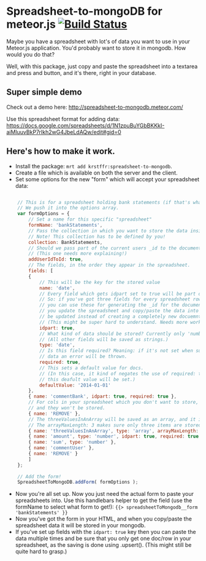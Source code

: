 # Spreadsheet-to-mongoDB for meteor.js [![Build Status](https://travis-ci.org/krstffr/meteor-spreadsheet-to-mongodb.svg)](https://travis-ci.org/krstffr/meteor-spreadsheet-to-mongodb)

Maybe you have a spreadsheet with lot's of data you want to use in your Meteor.js application. You'd probably want to store it in mongodb. How would you do that?

Well, with this package, just copy and paste the spreadsheet into a textarea and press and button, and it's there, right in your database.

## Super simple demo

Check out a demo here: http://spreadsheet-to-mongodb.meteor.com/

Use this spreadsheet format for adding data: https://docs.google.com/spreadsheets/d/1N1zpuBuYGbBKKkI-aiMluuvBkP7rIkh2wG4JbeLdAQw/edit#gid=0

## Here's how to make it work.

- Install the package: `mrt add krstffr:spreadsheet-to-mongodb`.
- Create a file which is available on both the server and the client.
- Set some options for the new "form" which will accept your spreadsheet data:
```javascript

	// This is for a spreadsheet holding bank statements (if that's what they're called in english).
	// We push it into the options array.
	var formOptions = {
		// Set a name for this specific "spreadsheet"
		formName: 'bankStatements',
		// Pass the collection in which you want to store the data inside
		// Note! This collection has to be defined by you!
		collection: BankStatements,
		// Should we pass part of the current users _id to the documents _id?
		// (This one needs more explaining!)
		addUserIdToId: true,
		// The fields, in the order they appear in the spreadsheet.
		fields: [
		{
			// This will be the key for the stored value
			name: 'date',
			// Every field which gets idpart set to true will be part of a hashed _id key for the document.
			// So: if you've got three fields for every spreadsheet row which will always remain constant,
			// you can use these for generating the _id for the document. This will make sure that every time
			// you update the spreadsheet and copy/paste the data into the textarea, the same document will
			// be updated instead of creating a completely new docuemnt.
			// (This might be super hard to understand. Needs more work.)
			idpart: true,
			// What kind of data should be stored? Currently only 'number' and 'date' are supported.
			// (All other fields will be saved as strings.)
			type: 'date',
			// Is this field required? Meaning: if it's not set when submitting the spreadsheet
			// data an error will be thrown.
			required: true,
			// This sets a default value for docs.
			// (In this case, it kind of negates the use of required: true as if there is no value set then
			// this deafult value will be set.)
			defaultValue: '2014-01-01'
		},
		{ name: 'commentBank', idpart: true, required: true },
		// For cols in your spreadsheet which you don't want to store, just set the name to 'REMOVE'
		// and they won't be stored.
		{ name: 'REMOVE' },
		// The threeValuesInAnArray will be saved as an array, and it is separated by commas in your spreadsheet.
		// The arrayMaxLength: 3 makes sure only three items are stored.
		{ name: 'threeValuesInAnArray', type: 'array', arrayMaxLength: 3 },
		{ name: 'amount', type: 'number', idpart: true, required: true },
		{ name: 'sum', type: 'number' },
		{ name: 'commentUser' },
		{ name: 'REMOVE' }
		]
	};
	
	// Add the form!
	SpreadsheetToMongoDB.addForm( formOptions );

```
- Now you're all set up. Now you just need the actual form to paste your spreadsheets into. Use this handlebars helper to get the field (use the formName to select what form to get!):
`{{> spreadsheetToMongodb__form 'bankStatements' }}`
- Now you've got the form in your HTML, and when you copy/paste the spreadsheet data it will be stored in your mongodb.
- If you've set up fields with the `idpart: true` key then you can paste the data multiple times and be sure that you only get one doc/row in your spreadsheet, as the saving is done using .upsert(). (This might still be quite hard to grasp.)

